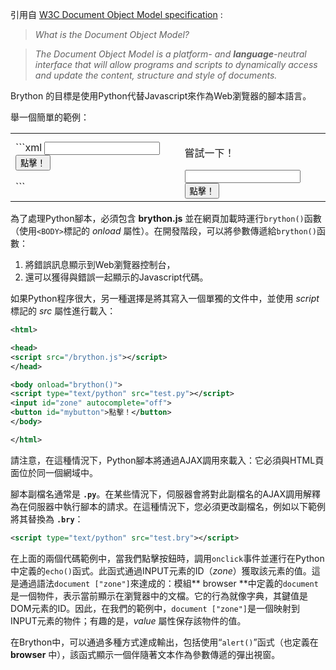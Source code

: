 引用自 [W3C Document Object Model specification](http://www.w3.org/DOM/) :

> _What is the Document Object Model?_

> _The Document Object Model is a platform- and __language__-neutral interface_
> _that will allow programs and scripts to dynamically access and update the_
> _content, structure and style of documents._

Brython 的目標是使用Python代替Javascript來作為Web瀏覽器的腳本語言。

舉一個簡單的範例：

<table>
<tr>
<td>
```xml
<html>
<head>
<script src="/brython.js"></script>
</head>
<body onload="brython()">
<script type="text/python">
from browser import document, alert

# bind event 'click' on button to function echo

def echo(ev):
    alert(document["zone"].value)

document["mybutton"].bind("click", echo)
</script>
<input id="zone">
<button id="mybutton">點擊！</button>
</body>
</html>
```

</td>
<td style="padding-left:20px">

嘗試一下！

<script type="text/python">
from browser import document, alert

def echo(ev):
    alert(document["zone"].value)

document["mybutton"].bind("click", echo)
</script>

<input id="zone">
<button id="mybutton">點擊！</button>

</td>
</tr>
</table>

為了處理Python腳本，必須包含 __brython.js__ 並在網頁加載時運行`brython()`函數（使用`<BODY>`標記的 _onload_ 屬性）。在開發階段，可以將參數傳遞給`brython()`函數：
1. 將錯誤訊息顯示到Web瀏覽器控制台，
2. 還可以獲得與錯誤一起顯示的Javascript代碼。

如果Python程序很大，另一種選擇是將其寫入一個單獨的文件中，並使用 _script_ 標記的 _src_ 屬性進行載入：

```xml
<html>

<head>
<script src="/brython.js"></script>
</head>

<body onload="brython()">
<script type="text/python" src="test.py"></script>
<input id="zone" autocomplete="off">
<button id="mybutton">點擊！</button>
</body>

</html>
```
請注意，在這種情況下，Python腳本將通過AJAX調用來載入：它必須與HTML頁面位於同一個網域中。

腳本副檔名通常是 __`.py`__。在某些情況下，伺服器會將對此副檔名的AJAX調用解釋為在伺服器中執行腳本的請求。在這種情況下，您必須更改副檔名，例如以下範例將其替換為 __`.bry`__：

```xml
<script type="text/python" src="test.bry"></script>
```
在上面的兩個代碼範例中，當我們點擊按鈕時，調用`onclick`事件並運行在Python中定義的`echo()`函式。此函式通過INPUT元素的ID（_zone_）獲取該元素的值。這是通過語法`document ["zone"]`來達成的：模組** browser **中定義的`document`是一個物件，表示當前顯示在瀏覽器中的文檔。它的行為就像字典，其鍵值是DOM元素的ID。因此，在我們的範例中，`document ["zone"]`是一個映射到INPUT元素的物件；有趣的是，_value_ 屬性保存該物件的值。

在Brython中，可以通過多種方式達成輸出，包括使用“`alert()`”函式（也定義在 **browser** 中），該函式顯示一個伴隨著文本作為參數傳遞的彈出視窗。

